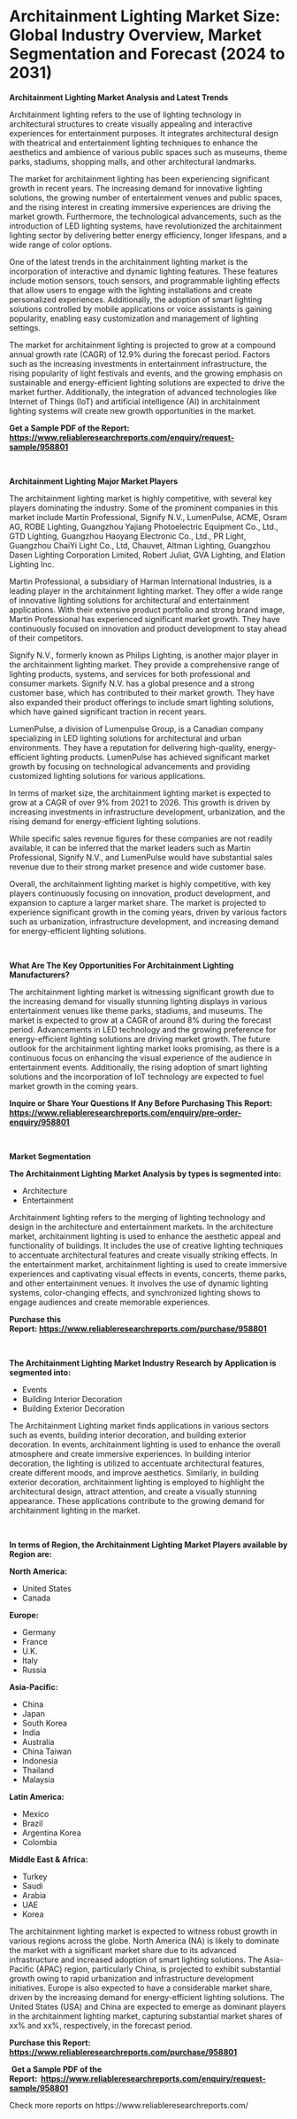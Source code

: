<p><h1>Architainment Lighting Market Size: Global Industry Overview, Market Segmentation and Forecast (2024 to 2031)</h1></p><p><strong>Architainment Lighting Market Analysis and Latest Trends</strong></p>
<p><p>Architainment lighting refers to the use of lighting technology in architectural structures to create visually appealing and interactive experiences for entertainment purposes. It integrates architectural design with theatrical and entertainment lighting techniques to enhance the aesthetics and ambience of various public spaces such as museums, theme parks, stadiums, shopping malls, and other architectural landmarks.</p><p>The market for architainment lighting has been experiencing significant growth in recent years. The increasing demand for innovative lighting solutions, the growing number of entertainment venues and public spaces, and the rising interest in creating immersive experiences are driving the market growth. Furthermore, the technological advancements, such as the introduction of LED lighting systems, have revolutionized the architainment lighting sector by delivering better energy efficiency, longer lifespans, and a wide range of color options.</p><p>One of the latest trends in the architainment lighting market is the incorporation of interactive and dynamic lighting features. These features include motion sensors, touch sensors, and programmable lighting effects that allow users to engage with the lighting installations and create personalized experiences. Additionally, the adoption of smart lighting solutions controlled by mobile applications or voice assistants is gaining popularity, enabling easy customization and management of lighting settings.</p><p>The market for architainment lighting is projected to grow at a compound annual growth rate (CAGR) of 12.9% during the forecast period. Factors such as the increasing investments in entertainment infrastructure, the rising popularity of light festivals and events, and the growing emphasis on sustainable and energy-efficient lighting solutions are expected to drive the market further. Additionally, the integration of advanced technologies like Internet of Things (IoT) and artificial intelligence (AI) in architainment lighting systems will create new growth opportunities in the market.</p></p>
<p><strong>Get a Sample PDF of the Report:&nbsp; <a href="https://www.reliableresearchreports.com/enquiry/request-sample/958801">https://www.reliableresearchreports.com/enquiry/request-sample/958801</a></strong></p>
<p>&nbsp;</p>
<p><strong>Architainment Lighting Major Market Players</strong></p>
<p><p>The architainment lighting market is highly competitive, with several key players dominating the industry. Some of the prominent companies in this market include Martin Professional, Signify N.V., LumenPulse, ACME, Osram AG, ROBE Lighting, Guangzhou Yajiang Photoelectric Equipment Co., Ltd., GTD Lighting, Guangzhou Haoyang Electronic Co., Ltd., PR Light, Guangzhou ChaiYi Light Co., Ltd, Chauvet, Altman Lighting, Guangzhou Dasen Lighting Corporation Limited, Robert Juliat, GVA Lighting, and Elation Lighting Inc.</p><p>Martin Professional, a subsidiary of Harman International Industries, is a leading player in the architainment lighting market. They offer a wide range of innovative lighting solutions for architectural and entertainment applications. With their extensive product portfolio and strong brand image, Martin Professional has experienced significant market growth. They have continuously focused on innovation and product development to stay ahead of their competitors.</p><p>Signify N.V., formerly known as Philips Lighting, is another major player in the architainment lighting market. They provide a comprehensive range of lighting products, systems, and services for both professional and consumer markets. Signify N.V. has a global presence and a strong customer base, which has contributed to their market growth. They have also expanded their product offerings to include smart lighting solutions, which have gained significant traction in recent years.</p><p>LumenPulse, a division of Lumenpulse Group, is a Canadian company specializing in LED lighting solutions for architectural and urban environments. They have a reputation for delivering high-quality, energy-efficient lighting products. LumenPulse has achieved significant market growth by focusing on technological advancements and providing customized lighting solutions for various applications.</p><p>In terms of market size, the architainment lighting market is expected to grow at a CAGR of over 9% from 2021 to 2026. This growth is driven by increasing investments in infrastructure development, urbanization, and the rising demand for energy-efficient lighting solutions.</p><p>While specific sales revenue figures for these companies are not readily available, it can be inferred that the market leaders such as Martin Professional, Signify N.V., and LumenPulse would have substantial sales revenue due to their strong market presence and wide customer base.</p><p>Overall, the architainment lighting market is highly competitive, with key players continuously focusing on innovation, product development, and expansion to capture a larger market share. The market is projected to experience significant growth in the coming years, driven by various factors such as urbanization, infrastructure development, and increasing demand for energy-efficient lighting solutions.</p></p>
<p>&nbsp;</p>
<p><strong>What Are The Key Opportunities For Architainment Lighting Manufacturers?</strong></p>
<p><p>The architainment lighting market is witnessing significant growth due to the increasing demand for visually stunning lighting displays in various entertainment venues like theme parks, stadiums, and museums. The market is expected to grow at a CAGR of around 8% during the forecast period. Advancements in LED technology and the growing preference for energy-efficient lighting solutions are driving market growth. The future outlook for the architainment lighting market looks promising, as there is a continuous focus on enhancing the visual experience of the audience in entertainment events. Additionally, the rising adoption of smart lighting solutions and the incorporation of IoT technology are expected to fuel market growth in the coming years.</p></p>
<p><strong>Inquire or Share Your Questions If Any Before Purchasing This Report: <a href="https://www.reliableresearchreports.com/enquiry/pre-order-enquiry/958801">https://www.reliableresearchreports.com/enquiry/pre-order-enquiry/958801</a></strong></p>
<p>&nbsp;</p>
<p><strong>Market Segmentation</strong></p>
<p><strong>The Architainment Lighting Market Analysis by types is segmented into:</strong></p>
<p><ul><li>Architecture</li><li>Entertainment</li></ul></p>
<p><p>Architainment lighting refers to the merging of lighting technology and design in the architecture and entertainment markets. In the architecture market, architainment lighting is used to enhance the aesthetic appeal and functionality of buildings. It includes the use of creative lighting techniques to accentuate architectural features and create visually striking effects. In the entertainment market, architainment lighting is used to create immersive experiences and captivating visual effects in events, concerts, theme parks, and other entertainment venues. It involves the use of dynamic lighting systems, color-changing effects, and synchronized lighting shows to engage audiences and create memorable experiences.</p></p>
<p><strong>Purchase this Report:&nbsp;<a href="https://www.reliableresearchreports.com/purchase/958801">https://www.reliableresearchreports.com/purchase/958801</a></strong></p>
<p>&nbsp;</p>
<p><strong>The Architainment Lighting Market Industry Research by Application is segmented into:</strong></p>
<p><ul><li>Events</li><li>Building Interior Decoration</li><li>Building Exterior Decoration</li></ul></p>
<p><p>The Architainment Lighting market finds applications in various sectors such as events, building interior decoration, and building exterior decoration. In events, architainment lighting is used to enhance the overall atmosphere and create immersive experiences. In building interior decoration, the lighting is utilized to accentuate architectural features, create different moods, and improve aesthetics. Similarly, in building exterior decoration, architainment lighting is employed to highlight the architectural design, attract attention, and create a visually stunning appearance. These applications contribute to the growing demand for architainment lighting in the market.</p></p>
<p>&nbsp;</p>
<p><strong>In terms of Region, the Architainment Lighting Market Players available by Region are:</strong></p>
<p>
    <p> <strong> North America: </strong>
        <ul>
            <li>United States</li>
            <li>Canada</li>
        </ul>
        </p> 
    <p> <strong> Europe: </strong>
        <ul>
            <li>Germany</li>
            <li>France</li>
            <li>U.K.</li>
            <li>Italy</li>
            <li>Russia</li>
        </ul>
        </p> 
    <p> <strong> Asia-Pacific: </strong>
        <ul>
            <li>China</li>
            <li>Japan</li>
            <li>South Korea</li>
            <li>India</li>
            <li>Australia</li>
            <li>China Taiwan</li>
            <li>Indonesia</li>
            <li>Thailand</li>
            <li>Malaysia</li>
        </ul>
        </p> 
    <p> <strong> Latin America: </strong>
        <ul>
            <li>Mexico</li>
            <li>Brazil</li>
            <li>Argentina Korea</li>
            <li>Colombia</li>
        </ul>
        </p> 
    <p> <strong> Middle East & Africa: </strong>
        <ul>
            <li>Turkey</li>
            <li>Saudi</li>
            <li>Arabia</li>
            <li>UAE</li>
            <li>Korea</li>
        </ul>
    </p>
    </p>
<p><p>The architainment lighting market is expected to witness robust growth in various regions across the globe. North America (NA) is likely to dominate the market with a significant market share due to its advanced infrastructure and increased adoption of smart lighting solutions. The Asia-Pacific (APAC) region, particularly China, is projected to exhibit substantial growth owing to rapid urbanization and infrastructure development initiatives. Europe is also expected to have a considerable market share, driven by the increasing demand for energy-efficient lighting solutions. The United States (USA) and China are expected to emerge as dominant players in the architainment lighting market, capturing substantial market shares of xx% and xx%, respectively, in the forecast period.</p></p>
<p><strong>Purchase this Report: <a href="https://www.reliableresearchreports.com/purchase/958801">https://www.reliableresearchreports.com/purchase/958801</a></strong></p>
<p>&nbsp;<strong>Get a Sample PDF of the Report:&nbsp;&nbsp;<a href="https://www.reliableresearchreports.com/enquiry/request-sample/958801">https://www.reliableresearchreports.com/enquiry/request-sample/958801</a></strong></p>
<p><strong></strong></p>
<p>Check more reports on https://www.reliableresearchreports.com/</p>